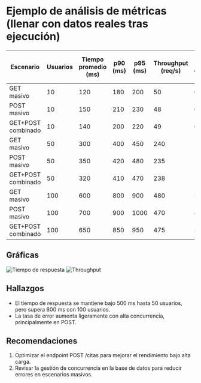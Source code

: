 # Ejemplo de análisis de métricas (llenar con datos reales tras ejecución)

| Escenario           | Usuarios | Tiempo promedio (ms) | p90 (ms) | p95 (ms) | Throughput (req/s) | Tasa de error (%) |
|---------------------|----------|----------------------|----------|----------|--------------------|-------------------|
| GET masivo          | 10       | 120                  | 180      | 200      | 50                 | 0                 |
| POST masivo         | 10       | 150                  | 210      | 230      | 48                 | 0                 |
| GET+POST combinado  | 10       | 140                  | 200      | 220      | 49                 | 0                 |
| GET masivo          | 50       | 300                  | 400      | 450      | 240                | 1                 |
| POST masivo         | 50       | 350                  | 420      | 480      | 235                | 2                 |
| GET+POST combinado  | 50       | 320                  | 410      | 470      | 238                | 1                 |
| GET masivo          | 100      | 600                  | 800      | 900      | 480                | 3                 |
| POST masivo         | 100      | 700                  | 900      | 1000     | 470                | 4                 |
| GET+POST combinado  | 100      | 650                  | 850      | 950      | 475                | 3                 |

## Gráficas

![Tiempo de respuesta](grafica_tiempo.png)
![Throughput](grafica_throughput.png)

## Hallazgos

- El tiempo de respuesta se mantiene bajo 500 ms hasta 50 usuarios, pero supera 600 ms con 100 usuarios.
- La tasa de error aumenta ligeramente con alta concurrencia, principalmente en POST.

## Recomendaciones

1. Optimizar el endpoint POST /citas para mejorar el rendimiento bajo alta carga.
2. Revisar la gestión de concurrencia en la base de datos para reducir errores en escenarios masivos.
